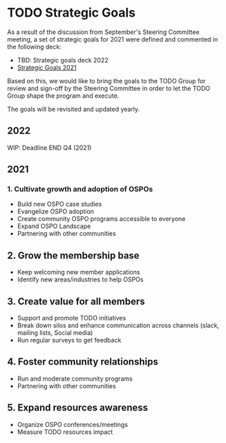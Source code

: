 # TODO Strategic Goals

As a result of the discussion from September's Steering Committee meeting, a set of strategic goals for 2021 were defined and commented in the following deck:

* TBD: Strategic goals deck 2022
* [Strategic Goals 2021](https://docs.google.com/presentation/d/1IWFi7SMFBpjRq6xkaAu0dnsrDJ4KKCuTVj0HGA_uUyg/edit?usp=sharing)

Based on this, we would like to bring the goals to the TODO Group for review and sign-off by the Steering Committee in order to let the TODO Group shape the program and execute.

The goals will be revisited and updated yearly.

## 2022

WIP: Deadline END Q4 (2021)

## 2021

### 1. Cultivate growth and adoption of OSPOs

* Build new OSPO case studies
* Evangelize OSPO adoption
* Create community OSPO programs accessible to everyone
* Expand OSPO Landscape
* Partnering with other communities

## 2. Grow the membership base

* Keep welcoming new member applications
* Identify new areas/industries to help OSPOs

## 3. Create value for all members

* Support and promote TODO initiatives
* Break down silos and enhance communication across channels (slack, mailing lists, Social media)
* Run regular surveys to get feedback

## 4. Foster community relationships

* Run and moderate community programs
* Partnering with other communities

## 5. Expand resources awareness

* Organize OSPO conferences/meetings
* Measure TODO resources impact

